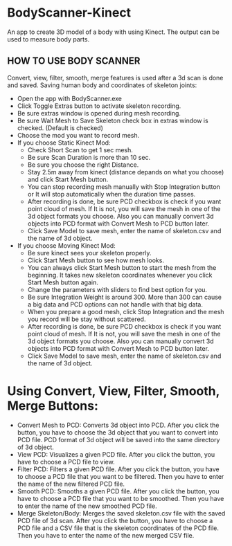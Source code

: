# BodyScanner-Kinect
An app to create 3D model of a body with using Kinect. The output can be used to measure body parts.

## HOW TO USE BODY SCANNER
Convert, view, filter, smooth, merge features is used after a 3d scan is done and saved.
Saving human body and coordinates of skeleton joints:
*	Open the app with BodyScanner.exe
*	Click Toggle Extras button to activate skeleton recording.
*	Be sure extras window is opened during mesh recording.
*	Be sure Wait Mesh to Save Skeleton check box in extras window is checked. (Default is checked)
*	Choose the mod you want to record mesh.
* If you choose Static Kinect Mod:
  * Check Short Scan to get 1 sec mesh.
  * Be sure Scan Duration is more than 10 sec.
  * Be sure you choose the right Distance.
  * Stay 2.5m away from kinect (distance depands on what you choose) and click Start Mesh button.
  * You can stop recording mesh manually with Stop Integration button or It will stop automatically when the duration time passes.
  * After recording is done, be sure PCD checkbox is check if you want point cloud of mesh. If It is not, you will save the mesh in one of the 3d object formats you choose. Also you can manually convert 3d objects into PCD format with Convert Mesh to PCD button later.
  * Click Save Model to save mesh, enter the name of skeleton.csv and the name of 3d object. 
* If you choose Moving Kinect Mod:
  * Be sure kinect sees your skeleton properly.
  * Click Start Mesh button to see how mesh looks.
  * You can always click Start Mesh button to start the mesh from the beginning. It takes new skeleton coordinates whenever you click Start Mesh button again.
  * Change the parameters with sliders to find best option for you.
  * Be sure Integration Weight is around 300. More than 300 can cause a big data and PCD options can not handle with that big data.
  * When you prepare a good mesh, click Stop Integration and the mesh you record will be stay without scattered.
  * After recording is done, be sure PCD checkbox is check if you want point cloud of mesh. If It is not, you will save the mesh in one of the 3d object formats you choose. Also you can manually convert 3d objects into PCD format with Convert Mesh to PCD button later.
  * Click Save Model to save mesh, enter the name of skeleton.csv and the name of 3d object. 
  
# Using Convert, View, Filter, Smooth, Merge Buttons:

* Convert Mesh to PCD: Converts 3d object into PCD. After you click the button, you have to choose the 3d object that you want to convert into PCD file. PCD format of 3d object will be saved into the same directory of 3d object.
* View PCD: Visualizes a given PCD file. After you click the button, you have to choose a PCD file to view.
* Filter PCD: Filters a given PCD file. After you click the button, you have to choose a PCD file that you want to be filtered. Then you have to enter the name of the new filtered PCD file.
* Smooth PCD: Smooths a given PCD file. After you click the button, you have to choose a PCD file that you want to be smoothed. Then you have to enter the name of the new smoothed PCD file.
* Merge Skeleton/Body: Merges the saved skeleton.csv file with the saved PCD file of 3d scan. After you click the button, you have to choose a PCD file and a CSV file that is the skeleton coordinates of the PCD file. Then you have to enter the name of the new merged CSV file.
